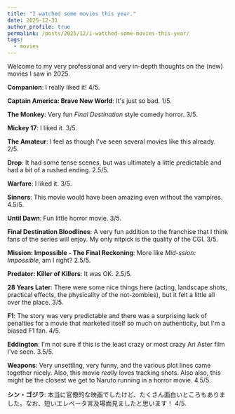 ```yaml
---
title: "I watched some movies this year."
date: 2025-12-31
author_profile: true
permalink: /posts/2025/12/i-watched-some-movies-this-year/
tags:
  - movies
---
```


Welcome to my very professional and very in-depth thoughts on the (new) movies I saw in 2025.

**Companion**: I really liked it! 4/5.

**Captain America: Brave New World**: It's just so bad. 1/5.

**The Monkey**: Very fun *Final Destination* style comedy horror. 3/5.

**Mickey 17**: I liked it. 3/5.

**The Amateur**: I feel as though I've seen several movies like this already. 2/5.

**Drop**: It had some tense scenes, but was ultimately a little predictable and had a bit of a rushed ending. 2.5/5.

**Warfare**: I liked it. 3/5.

**Sinners**: This movie would have been amazing even without the vampires. 4.5/5.

**Until Dawn**: Fun little horror movie. 3/5.

**Final Destination Bloodlines**: A very fun addition to the franchise that I think fans of the series will enjoy. My only nitpick is the quality of the CGI. 3/5.

**Mission: Impossible - The Final Reckoning**: More like *Mid-ssion: Impossible*, am I right? 2.5/5.

**Predator: Killer of Killers**: It was OK. 2.5/5.

**28 Years Later**: There were some nice things here (acting, landscape shots, practical effects, the physicality of the not-zombies), but it felt a little all over the place. 3/5.

**F1**: The story was very predictable and there was a surprising lack of penalties for a movie that marketed itself so much on authenticity, but I'm a biased F1 fan. 4/5.

**Eddington**: I'm not sure if this is the least crazy or most crazy Ari Aster film I've seen. 3.5/5.

**Weapons**: Very unsettling, very funny, and the various plot lines came together nicely. Also, this movie *really* loves tracking shots. Also also, this might be the closest we get to Naruto running in a horror movie. 4.5/5.

**シン・ゴジラ**: 本当に官僚的な映画でしたけど、たくさん面白いところもありました。なお、短いエレベータ言及場面見ましたと思います！ 4/5.
